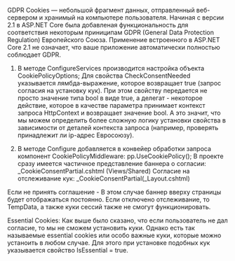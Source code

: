 GDPR
Cookies — небольшой фрагмент данных, отправленный веб-сервером и хранимый на компьютере пользователя.
Начиная с версии 2.1 в ASP.NET Core была добавленая функциональность для соответствия некоторым приниципам GDPR (General Data Protection Regulation) Европейского Союза. Применение встроенного в ASP.NET Core 2.1 не означает, что ваше приложение автоматически полностью соблюдает GDPR.

1) В методе ConfigureServices производится настройка объекта CookiePolicyOptions;
Для свойства CheckConsentNeeded указывается лямбда-выражение, которое возвращает true (запрос согласия на установку кук). При этом свойству передается не просто значение типа bool в виде true, 
а делегат - некоторое действие, которое в качестве параметра принимает контекст запроса HttpContext и возвращает значение bool. 
А это значит, что мы можем определить более сложную логику установки свойства в зависимости от деталей контекста запроса (например, проверять принадлежит ли ip-адрес Евросоюзу).

2) В методе Configure добавляется в конвейер обработки запроса компонент CookiePolicyMiddleware: pp.UseCookiePolicy();
В проекте сразу имеется частичное представление баннера о согласии: _CookieConsentPartial.cshtml (Views/Shared)
Согласие на отслеживание кук: _CookieConsentPartial(_Layout.cshtml)

Если не принять соглашение - В этом случае баннер вверху страницы будет отображаться постоянно. Если отключено отслеживание, то TempData, а также куки сессий также не смогут функционировать.

Essential Cookies:
Как выше было сказано, что если пользователь не дал согласие, то мы не сможем установить куки. Однако есть так называемые essential cookies или особо важные куки, которые можно устаноить в любом случае. Для этого при установке подобных кук указывается свойство IsEssential = true.
